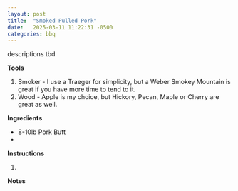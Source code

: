 ```yaml
---
layout: post
title:  "Smoked Pulled Pork"
date:   2025-03-11 11:22:31 -0500
categories: bbq
---
```


descriptions tbd

**Tools**

1. Smoker - I use a Traeger for simplicity, but a Weber Smokey Mountain is great if you have more time to tend to it.
2. Wood - Apple is my choice, but Hickory, Pecan, Maple or Cherry are great as well. 

**Ingredients**

* 8-10lb Pork Butt
* 

**Instructions**

1. 

**Notes**


